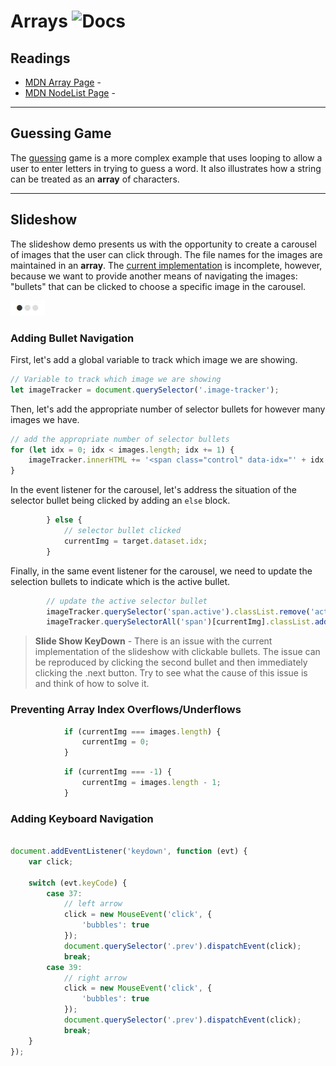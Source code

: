 # Arrays ![Docs](https://img.shields.io/badge/Documentation%20Status-10--40%25%20Rough%20Outline-red?logo=Read%20the%20Docs)

## Readings

- [MDN Array Page](https://developer.mozilla.org/en-US/docs/Web/JavaScript/Reference/Global_Objects/Array) - 
- [MDN NodeList Page](https://developer.mozilla.org/en-US/docs/Web/API/NodeList) - 

----

## Guessing Game

The [guessing](./demos/guessing/main.js) game is a more complex example that uses looping to allow a user to enter letters in trying to guess a word. It also illustrates how a string can be treated as an **array** of characters.

----

## Slideshow

The slideshow demo presents us with the opportunity to create a carousel of images that the user can click through. The file names for the images are maintained in an **array**. The [current implementation](./demos/slideshow/js/main.js) is incomplete, however, because we want to provide another means of navigating the images: "bullets" that can be clicked to choose a specific image in the carousel.

![Bullet Navigation](./images/bullet-nav.jpg)

### Adding Bullet Navigation

First, let's add a global variable to track which image we are showing.

```js
// Variable to track which image we are showing
let imageTracker = document.querySelector('.image-tracker');
```

Then, let's add the appropriate number of selector bullets for however many images we have.

```js
// add the appropriate number of selector bullets
for (let idx = 0; idx < images.length; idx += 1) {
    imageTracker.innerHTML += '<span class="control" data-idx="' + idx + '">&bull;</span>';
}
```

In the event listener for the carousel, let's address the situation of the selector bullet being clicked by adding an `else` block.

```js
        } else {
            // selector bullet clicked
            currentImg = target.dataset.idx;
        }
```

Finally, in the same event listener for the carousel, we need to update the selection bullets to indicate which is the active bullet.

```js
        // update the active selector bullet
        imageTracker.querySelector('span.active').classList.remove('active');
        imageTracker.querySelectorAll('span')[currentImg].classList.add('active');
```

> **Slide Show KeyDown** - There is an issue with the current implementation of the slideshow with clickable bullets. The issue can be reproduced by clicking the second bullet and then immediately clicking the .next button. Try to see what the cause of this issue is and think of how to solve it. <!-- currentImg = Number(target.dataset.idx); // required to prevent breakage! -->

### Preventing Array Index Overflows/Underflows

```js
            if (currentImg === images.length) {
                currentImg = 0;
            }
```

```js
            if (currentImg === -1) {
                currentImg = images.length - 1;
            }
```

### Adding Keyboard Navigation

```js

document.addEventListener('keydown', function (evt) {
    var click;

    switch (evt.keyCode) {
        case 37:
            // left arrow
            click = new MouseEvent('click', {
                'bubbles': true
            });
            document.querySelector('.prev').dispatchEvent(click);
            break;
        case 39:
            // right arrow
            click = new MouseEvent('click', {
                'bubbles': true
            });
            document.querySelector('.prev').dispatchEvent(click);
            break;
    }
});
```

